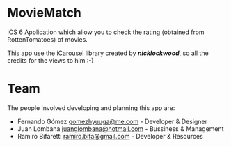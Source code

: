 MovieMatch
==========

iOS 6 Application which allow you to check the rating (obtained from RottenTomatoes) of movies.

This app use the [iCarousel](https://github.com/nicklockwood/iCarousel) library created by ***nicklockwood***, so all the credits for the views to him :-)

# Team
The people involved developing and planning this app are:

- Fernando Gómez <gomezhyuuga@me.com> - Developer &amp; Designer
- Juan Lombana <juanglombana@hotmail.com> - Bussiness &amp; Management
- Ramiro Bifaretti <ramiro.bifa@gmail.com> - Developer & Resources
